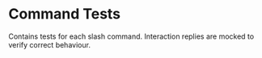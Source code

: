 # Command Tests

Contains tests for each slash command. Interaction replies are mocked to verify correct behaviour.

